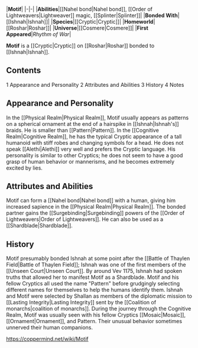 |**Motif**|
|-|-|
|**Abilities**|[[Nahel bond\|Nahel bond]], [[Order of Lightweavers\|Lightweaver]] magic, [[Splinter\|Splinter]]|
|**Bonded With**|[[Ishnah\|Ishnah]]|
|**Species**|[[Cryptic\|Cryptic]]|
|**Homeworld**|[[Roshar\|Roshar]]|
|**Universe**|[[Cosmere\|Cosmere]]|
|**First Appeared**|*Rhythm of War*|

**Motif** is a [[Cryptic\|Cryptic]] on [[Roshar\|Roshar]] bonded to [[Ishnah\|Ishnah]].

## Contents

1 Appearance and Personality
2 Attributes and Abilities
3 History
4 Notes


## Appearance and Personality
In the [[Physical Realm\|Physical Realm]], Motif usually appears as patterns on a spherical ornament at the end of a hairspike in [[Ishnah\|Ishnah's]] braids. He is smaller than [[Pattern\|Pattern]]. In the [[Cognitive Realm\|Cognitive Realm]], he has the typical Cryptic appearance of a tall humanoid with stiff robes and changing symbols for a head.
He does not speak [[Alethi\|Alethi]] very well and prefers the Cryptic language. His personality is similar to other Cryptics; he does not seem to have a good grasp of human behavior or mannerisms, and he becomes extremely excited by lies.

## Attributes and Abilities
Motif can form a [[Nahel bond\|Nahel bond]] with a human, giving him increased sapience in the [[Physical Realm\|Physical Realm]]. The bonded partner gains the [[Surgebinding\|Surgebinding]] powers of the [[Order of Lightweavers\|Order of Lightweavers]]. He can also be used as a [[Shardblade\|Shardblade]].

## History
Motif presumably bonded Ishnah at some point after the [[Battle of Thaylen Field\|Battle of Thaylen Field]]; Ishnah was one of the first members of the [[Unseen Court\|Unseen Court]]. By around Vev 1175, Ishnah had spoken truths that allowed her to manifest Motif as a Shardblade. Motif and his fellow Cryptics all used the name "Pattern" before grudgingly selecting different names for themselves to help the humans identify them.
Ishnah and Motif were selected by Shallan as members of the diplomatic mission to [[Lasting Integrity\|Lasting Integrity]] sent by the [[Coalition of monarchs\|coalition of monarchs]]. During the journey through the Cognitive Realm, Motif was usually seen with his fellow Cryptics [[Mosaic\|Mosaic]], [[Ornament\|Ornament]], and Pattern. Their unusual behavior sometimes unnerved their human companions.



https://coppermind.net/wiki/Motif